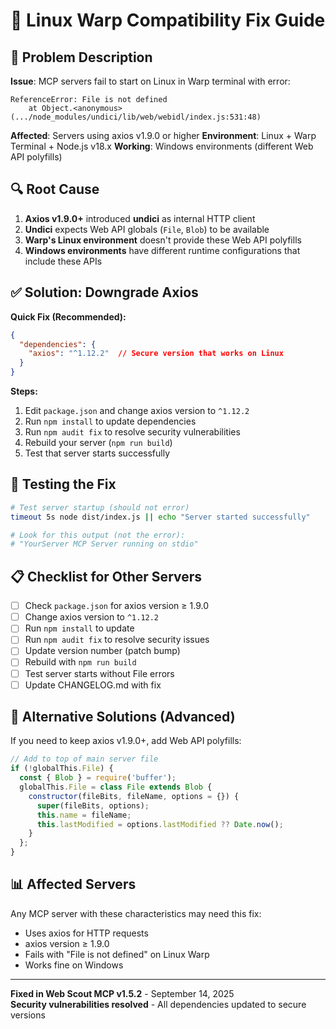 # 🐧 Linux Warp Compatibility Fix Guide

## 🚨 Problem Description

**Issue**: MCP servers fail to start on Linux in Warp terminal with error:
```
ReferenceError: File is not defined
    at Object.<anonymous> (.../node_modules/undici/lib/web/webidl/index.js:531:48)
```

**Affected**: Servers using axios v1.9.0 or higher
**Environment**: Linux + Warp Terminal + Node.js v18.x
**Working**: Windows environments (different Web API polyfills)

## 🔍 Root Cause

1. **Axios v1.9.0+** introduced **undici** as internal HTTP client
2. **Undici** expects Web API globals (`File`, `Blob`) to be available
3. **Warp's Linux environment** doesn't provide these Web API polyfills
4. **Windows environments** have different runtime configurations that include these APIs

## ✅ Solution: Downgrade Axios

**Quick Fix (Recommended):**
```json
{
  "dependencies": {
    "axios": "^1.12.2"  // Secure version that works on Linux
  }
}
```

**Steps:**
1. Edit `package.json` and change axios version to `^1.12.2`
2. Run `npm install` to update dependencies  
3. Run `npm audit fix` to resolve security vulnerabilities
4. Rebuild your server (`npm run build`)
5. Test that server starts successfully

## 🧪 Testing the Fix

```bash
# Test server startup (should not error)
timeout 5s node dist/index.js || echo "Server started successfully"

# Look for this output (not the error):
# "YourServer MCP Server running on stdio"
```

## 📋 Checklist for Other Servers

- [ ] Check `package.json` for axios version ≥ 1.9.0
- [ ] Change axios version to `^1.12.2`
- [ ] Run `npm install` to update
- [ ] Run `npm audit fix` to resolve security issues
- [ ] Update version number (patch bump)
- [ ] Rebuild with `npm run build`
- [ ] Test server starts without File errors
- [ ] Update CHANGELOG.md with fix

## 🔮 Alternative Solutions (Advanced)

If you need to keep axios v1.9.0+, add Web API polyfills:

```javascript
// Add to top of main server file
if (!globalThis.File) {
  const { Blob } = require('buffer');
  globalThis.File = class File extends Blob {
    constructor(fileBits, fileName, options = {}) {
      super(fileBits, options);
      this.name = fileName;
      this.lastModified = options.lastModified ?? Date.now();
    }
  };
}
```

## 📊 Affected Servers

Any MCP server with these characteristics may need this fix:
- Uses axios for HTTP requests
- axios version ≥ 1.9.0
- Fails with "File is not defined" on Linux Warp
- Works fine on Windows

---

**Fixed in Web Scout MCP v1.5.2** - September 14, 2025  
**Security vulnerabilities resolved** - All dependencies updated to secure versions
